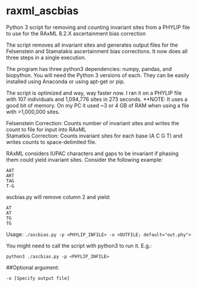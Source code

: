 # raxml_ascbias  

Python 3 script for removing and counting invariant sites from a PHYLIP file to use for the RAxML 8.2.X ascertainment bias correction  

The script removes all invariant sites and generates output files for the Felsenstein and Stamatakis ascertainment bias corrections. It now does all three steps in a single execution.  

The program has three python3 dependencies: numpy, pandas, and biopython. You will need the Python 3 versions of each. They can be easily installed using Anaconda or using apt-get or pip.

The script is optimized and way, way faster now. I ran it on a PHYLIP file with 107 individuals and 1,094,776 sites in 273 seconds.  **NOTE: It uses a good bit of memory. On my PC it used ~3 or 4 GB of RAM when using a file with >1,000,000 sites.  
 
Felsenstein Correction: Counts number of invariant sites and writes the count to file for input into RAxML  
Stamatkis Correction: Counts invariant sites for each base (A C G T) and writes counts to space-delimited file.  

RAxML considers IUPAC characters and gaps to be invariant if phasing them could yield invariant sites. Consider the following example:  

```  
AAT  
ART  
TAG  
T-G  
```  

ascbias.py will remove column 2 and yield:  

```  
AT  
AT  
TG  
TG  
```  

Usage: `./ascbias.py -p <PHYLIP_INFILE> -o <OUTFILE; default="out.phy">`  

You might need to call the script with python3 to run it. E.g.:  

`python3 ./ascbias.py -p <PHYLIP_INFILE>`  

##Optional argument:  

```
-o [Specify output file]  
```





